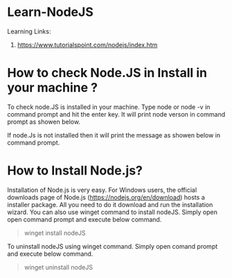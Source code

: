 # Learn-NodeJS

Learning Links:
1)	https://www.tutorialspoint.com/nodejs/index.htm

   
# How to check Node.JS in Install in your machine ?
To check node.JS is installed in your machine. Type node or node -v in command prompt and hit the enter key. It will print node verson in command prompt as showen below.
 

If node.Js is not installed then it will print the message as showen below in command prompt.
 

# How to Install Node.js?
Installation of Node.js is very easy. For Windows users, the official downloads page of Node.js (https://nodejs.org/en/download) hosts a installer package. All you need to do it download and run the installation wizard.
You can also use winget command to install nodeJS. Simply open open command prompt and execute below command.
> winget install nodeJS

 

To uninstall nodeJS using winget command. Simply open comand prompt and execute below command.

> winget uninstall nodeJS


 
